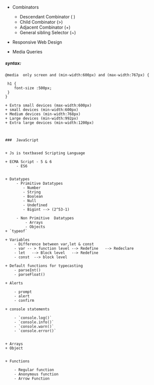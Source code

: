 + Combinators

	- Descendant Combinator ( )
	- Child Combinator (>)
	- Adjacent Combinator (+)
	- General sibling Selector (~)

+ Responsive Web Design   

+ Media Queries

##### syntax:

```
@media  only screen and (min-width:600px) and (max-width:767px) {

 h1 {
 	font-size :500px;
 }
}

+ Extra small devices (max-width:600px)
+ small devices (min-width:600px)
+ Medium devices (min-width:768px)
+ Large devices (min-width:992px)
+ Extra large devices (min-width:1200px)



###  JavaScript


+ Js is textbased Scripting Language

+ ECMA Script - 5 & 6
	 - ES6


+ Datatypes
  	 - Primitive Datatypes
  	 	- Number
  	 	- String
  	 	- Boolean
  	 	- Null
  	 	- Undefined
  	 	- Bigint --> (2^53-1)

  	 - Non Primitive  Datatypes
  	 	 - Arrays
  	 	 - Objects
+ `typeof`

+ Variables
    - Difference between var,let & const
	- var -- > function level --> Redefine   --> Redeclare
	- let   --> Block level   --> Redefine
	- const  --> block level

+ Default functions for typecasting
	- parseInt()
	- parseFloat()

+ Alerts

	- prompt
	- alert
	- confirm

+ console statements

	- `console.log()`
	- `console.info()`
	- `console.warn()`
	- `console.error()`


+ Arrays
+ Object


+ Functions

	- Regular function
	- Anonymous function
	- Arrow Function